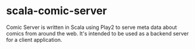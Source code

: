 scala-comic-server
==================

Comic Server is written in Scala using Play2 to serve meta data about comics from around the web. It's intended to be used as a backend server for a client application.
